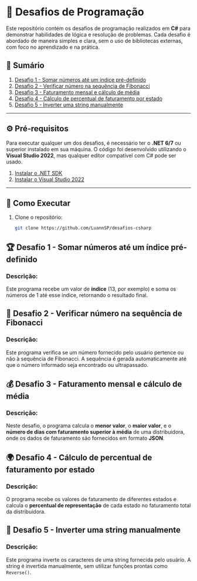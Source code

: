 # 🚀 **Desafios de Programação**

Este repositório contém os desafios de programação realizados em **C#** para demonstrar habilidades de lógica e resolução de problemas. Cada desafio é abordado de maneira simples e clara, sem o uso de bibliotecas externas, com foco no aprendizado e na prática.

## 📝 **Sumário**

1. [Desafio 1 - Somar números até um índice pré-definido](https://github.com/LuannSP/desafios-csharp/tree/master/Desafio01_SomaIncremental)
2. [Desafio 2 - Verificar número na sequência de Fibonacci](https://github.com/LuannSP/desafios-csharp/tree/master/Desafio02_VerificaFibonacci)
3. [Desafio 3 - Faturamento mensal e cálculo de média](https://github.com/LuannSP/desafios-csharp/tree/master/Desafio03_FaturamentoMensal)
4. [Desafio 4 - Cálculo de percentual de faturamento por estado](https://github.com/LuannSP/desafios-csharp/tree/master/Desafio04_FaturamentoPorEstado)
5. [Desafio 5 - Inverter uma string manualmente](https://github.com/LuannSP/desafios-csharp/tree/master/Desafio05_InverterString)

---

## ⚙️ **Pré-requisitos**

Para executar qualquer um dos desafios, é necessário ter o **.NET 6/7** ou superior instalado em sua máquina. O código foi desenvolvido utilizando o **Visual Studio 2022**, mas qualquer editor compatível com C# pode ser usado.

1. [Instalar o .NET SDK](https://dotnet.microsoft.com/download)
2. [Instalar o Visual Studio 2022](https://visualstudio.microsoft.com/pt-br/downloads/)

---

## 🔧 **Como Executar**

1. Clone o repositório:
   ```bash
   git clone https://github.com/LuannSP/desafios-csharp

## 🏆 **Desafio 1 - Somar números até um índice pré-definido**

### Descrição:
Este programa recebe um valor de **índice** (13, por exemplo) e soma os números de 1 até esse índice, retornando o resultado final.

## 🧩 **Desafio 2 - Verificar número na sequência de Fibonacci**

### Descrição:
Este programa verifica se um número fornecido pelo usuário pertence ou não à sequência de Fibonacci. A sequência é gerada automaticamente até que o número informado seja encontrado ou ultrapassado.

## 💰 **Desafio 3 - Faturamento mensal e cálculo de média**

### Descrição:
Neste desafio, o programa calcula o **menor valor**, o **maior valor**, e o **número de dias com faturamento superior à média** de uma distribuidora, onde os dados de faturamento são fornecidos em formato **JSON**.

## 🌍 **Desafio 4 - Cálculo de percentual de faturamento por estado**

### Descrição:
O programa recebe os valores de faturamento de diferentes estados e calcula o **percentual de representação** de cada estado no faturamento total da distribuidora.

## 🔄 **Desafio 5 - Inverter uma string manualmente**

### Descrição:
Este programa inverte os caracteres de uma string fornecida pelo usuário. A string é invertida manualmente, sem utilizar funções prontas como `Reverse()`.
